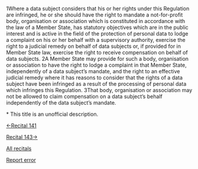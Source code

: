
1Where a data subject considers that his or her rights under this Regulation are infringed, he or she should have the right to mandate a not-for-profit body, organisation or association which is constituted in accordance with the law of a Member State, has statutory objectives which are in the public interest and is active in the field of the protection of personal data to lodge a complaint on his or her behalf with a supervisory authority, exercise the right to a judicial remedy on behalf of data subjects or, if provided for in Member State law, exercise the right to receive compensation on behalf of data subjects. 2A Member State may provide for such a body, organisation or association to have the right to lodge a complaint in that Member State, independently of a data subject’s mandate, and the right to an effective judicial remedy where it has reasons to consider that the rights of a data subject have been infringed as a result of the processing of personal data which infringes this Regulation. 3That body, organisation or association may not be allowed to claim compensation on a data subject’s behalf independently of the data subject’s mandate.


\* This title is an unofficial description.




[←Recital 141](https://gdpr-info.eu/recitals/no-141/ "141 - Right to Lodge a Complaint")


[Recital 143→](https://gdpr-info.eu/recitals/no-143/ "143 - Judicial Remedies")


[All recitals](https://gdpr-info.eu/recitals/)

[Report error](https://gdpr-info.eu/gf/?TB_iframe=true&height=306 "Your message")

